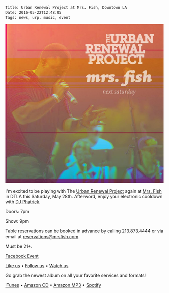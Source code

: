     Title: Urban Renewal Project at Mrs. Fish, Downtown LA
    Date: 2016-05-22T12:48:05
    Tags: news, urp, music, event

<img src="/img/blog/2016/05/22/urban-renewal-project-at-mrs-fish-downtown-la/urban-renewal-project-at-mrs-fish-downtown-la-banner.jpg"
     alt="Urban Renewal Project at Mrs. Fish, Downtown LA banner" 
     href="/blog/2016/05/22/urban-renewal-project-at-mrs-fish-downtown-la"
     class="img-urp-banner">

<!-- more -->

I'm excited to be playing with The [Urban Renewal Project] again at [Mrs. Fish]
in DTLA this Saturday, May 28th. Afterword, enjoy your electronic cooldown with
[DJ Phatrick].

Doors: 7pm

Show: 9pm

Table reservations can be booked in advance by calling 213.873.4444 or via email
at reservations@mrsfish.com.

Must be  21+.

[Facebook Event]

[Like us] • [Follow us] • [Watch us]

Go grab the newest album on all your favorite services and formats!

[iTunes] • [Amazon CD] • [Amazon MP3] • [Spotify]

[DJ Phatrick]: https://djphatrick.com
[Mrs. Fish]: http://mrsfish.com/ 
[Urban Renewal Project]: http://urpmusic.com
[Facebook Event]: https://www.facebook.com/events/1033717990011420/
[Like us]: http://www.fb.com/urpmusic
[Follow us]: http://www.twitter.com/urpmusic
[Watch us]: http://www.youtube.com/urpmusic
[iTunes]: https://itunes.apple.com/us/album/local-legend/id910942147
[Amazon CD]: http://www.amazon.com/Local-Legend-Urban-Renewal-Project/dp/B00N9T391G
[Amazon MP3]: http://www.amazon.com/Local-Legend-Urban-Renewal-Project/dp/B00MWSOD6A
[Spotify]: https://play.spotify.com/album/6RtF0ZRBGIaqVC9imEo1BR
